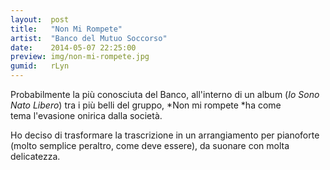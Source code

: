 ```yaml
---
layout:  post
title:   "Non Mi Rompete"
artist:  "Banco del Mutuo Soccorso"
date:    2014-05-07 22:25:00
preview: img/non-mi-rompete.jpg
gumid:   rLyn
---
```


Probabilmente la più conosciuta del Banco, all'interno di un album (*Io Sono
Nato Libero*) tra i più belli del gruppo, *Non mi rompete *ha come
tema l'evasione onirica dalla società.

Ho deciso di trasformare la trascrizione in un arrangiamento per pianoforte
(molto semplice peraltro, come deve essere), da suonare con molta
delicatezza.

<!-- vim: set tw=79 spell spelllang=it: -->

